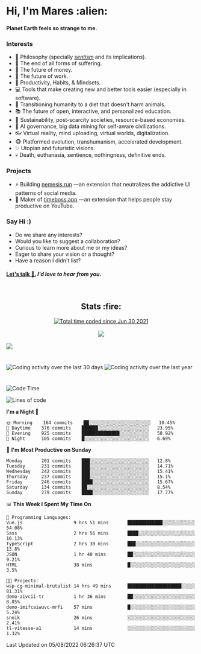<h1>Hi, I'm Mares :alien:</h1>

#### Planet Earth feels so strange to me.

### **Interests**

- 🌊 Philosophy (specially [_sentism_][sentismmedium] and its implications).
- 🎯 The end of all forms of suffering.
- 💸 The future of money.
- 💼 The future of work.
- 🧠 Productivity, Habits, & Mindsets.
- 💻 Tools that make creating new and better tools easier (especially in software).
- 🥗 Transitioning humanity to a diet that doesn't harm animals.
- 📚 The future of open, interactive, and personalized education.
- 🌱 Sustainability, post-scarcity societies, resource-based economies.
- 🤖 AI governance, big data mining for self-aware civilizations.
- 👓 Virtual reality, mind uploading, virtual worlds, digitalization.
- 🐵 Platformed evolution, transhumanism, accelerated development.
- ✨ Utopian and futuristic visions.
- 💀 Death, euthanasia, sentience, nothingness, definitive ends.


### **Projects**

- ⚡ Building [nemesis.run](https://chrome.google.com/webstore/detail/nemesis-%E2%80%93-humane-design-f/blfbbifgjgikekfochleknjcopefifgo?hl=en) —an extension that neutralizes the addictive UI patterns of social media.
- 💎 Maker of [timeboss.app](https://timeboss.app) —an extension that helps people stay productive on YouTube.


### **Say Hi :)**

- Do we share any interests?
- Would you like to suggest a collaboration?
- Curious to learn more about me or my ideas?
- Eager to share your vision or a thought?
- Have a reason I didn't list?

#### [Let's talk :wave:.](mailto:mareszhar@gmail.com) _I'd love to hear from you_.

[sentismmedium]: https://medium.com/@mareszhar/born-a-prisoner-a-reflection-about-life-its-struggles-and-a-plan-to-escape-d8566ce9b026

<br>

<h2 align="center">Stats :fire:</h2>

<div align="center">
  <a href="https://wakatime.com/@cfdc0e0d-4860-4b62-9ff0-cb659185525e">
    <img src="https://wakatime.com/badge/user/cfdc0e0d-4860-4b62-9ff0-cb659185525e.svg" alt="Total time coded since Jun 30 2021" />
  </a>
</div>

<br>

<!-- 
Add or remove this: 
&dates=B1AAB3FF 
...or this...
&date_format=M%20j%5B%2C%20Y%5D
from the *streak stats URL below* if they get bugged and aren't updating: 
-->

<div align="center">
  <img src="https://github-readme-streak-stats.herokuapp.com?user=mareszhar&theme=black-ice&hide_border=true&stroke=FFFFFF15&ring=DF8FFE&fire=DF8FFE&currStreakLabel=DF8FFE&background=1A232A&currStreakNum=86FFAB&dates=B1AAB3FF&date_format=M%20j%5B%2C%20Y%5D">
</div>

<br>

<img src="https://activity-graph.herokuapp.com/graph?username=mareszhar&theme=nord&bg_color=00000000&color=979797&line=DF8FFE&point=00000000&area=true&hide_border=true">

<br>

<h1></h1>

<img src="https://wakatime.com/share/@mares/5df0ff02-9c79-41b4-b540-51dc9c65a57b.svg" alt="Coding activity over the last 30 days" />
<img src="https://wakatime.com/share/@mares/ea89ba71-f374-40af-930c-e0655909fe37.svg" alt="Coding activity over the last year" />

<h1></h1>

<!--START_SECTION:waka-->
![Code Time](http://img.shields.io/badge/Code%20Time-568%20hrs%2010%20mins-blue)

![Lines of code](https://img.shields.io/badge/From%20Hello%20World%20I%27ve%20Written-149%20Thousand%20lines%20of%20code-blue)

**I'm a Night 🦉** 

```text
🌞 Morning    164 commits    ██░░░░░░░░░░░░░░░░░░░░░░░   10.45% 
🌆 Daytime    376 commits    ██████░░░░░░░░░░░░░░░░░░░   23.95% 
🌃 Evening    925 commits    ██████████████░░░░░░░░░░░   58.92% 
🌙 Night      105 commits    █░░░░░░░░░░░░░░░░░░░░░░░░   6.69%

```
📅 **I'm Most Productive on Sunday** 

```text
Monday       201 commits    ███░░░░░░░░░░░░░░░░░░░░░░   12.8% 
Tuesday      231 commits    ███░░░░░░░░░░░░░░░░░░░░░░   14.71% 
Wednesday    242 commits    ███░░░░░░░░░░░░░░░░░░░░░░   15.41% 
Thursday     237 commits    ███░░░░░░░░░░░░░░░░░░░░░░   15.1% 
Friday       246 commits    ████░░░░░░░░░░░░░░░░░░░░░   15.67% 
Saturday     134 commits    ██░░░░░░░░░░░░░░░░░░░░░░░   8.54% 
Sunday       279 commits    ████░░░░░░░░░░░░░░░░░░░░░   17.77%

```


📊 **This Week I Spent My Time On** 

```text
💬 Programming Languages: 
Vue.js                   9 hrs 51 mins       █████████████░░░░░░░░░░░░   54.08% 
Sass                     2 hrs 56 mins       ████░░░░░░░░░░░░░░░░░░░░░   16.13% 
TypeScript               2 hrs 30 mins       ███░░░░░░░░░░░░░░░░░░░░░░   13.8% 
JSON                     1 hr 40 mins        ██░░░░░░░░░░░░░░░░░░░░░░░   9.21% 
HTML                     38 mins             █░░░░░░░░░░░░░░░░░░░░░░░░   3.5%

🐱‍💻 Projects: 
wsp-cg-minimal-brutalist 14 hrs 49 mins      ████████████████████░░░░░   81.31% 
demo-aivcii-tr           1 hr 36 mins        ██░░░░░░░░░░░░░░░░░░░░░░░   8.85% 
demo-imifcaiwuvc-mrfi    57 mins             █░░░░░░░░░░░░░░░░░░░░░░░░   5.24% 
sneik                    26 mins             ░░░░░░░░░░░░░░░░░░░░░░░░░   2.41% 
tl-vitesse-a1            14 mins             ░░░░░░░░░░░░░░░░░░░░░░░░░   1.32%

```


 Last Updated on 05/08/2022 06:26:37 UTC
<!--END_SECTION:waka-->
